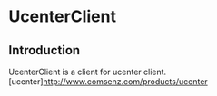 UcenterClient
=============


Introduction
------------

UcenterClient is a client for ucenter client.
[ucenter]http://www.comsenz.com/products/ucenter